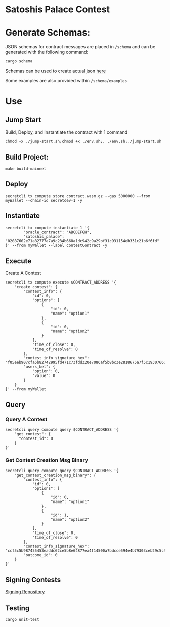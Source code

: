 # Satoshis Palace Contest


# Generate Schemas:
JSON schemas for contract messages are placed in `/schema` and can be generated with the following command:
```
cargo schema
```
Schemas can be used to create actual json [here](https://www.liquid-technologies.com/online-schema-to-json-converter)

Some examples are also provided within `/schema/examples` 

# Use
## Jump Start
Build, Deploy, and Instantiate the contract with 1 command
```
chmod +x ./jump-start.sh;chmod +x ./env.sh;. ./env.sh;./jump-start.sh  
```
## Build Project:
```
make build-mainnet
```
## Deploy
```
secretcli tx compute store contract.wasm.gz --gas 5000000 --from myWallet --chain-id secretdev-1 -y
```
## Instantiate
```
secretcli tx compute instantiate 1 '{           
        "oracle_contract": "ABCDEFGH",
        "satoshis_palace": "02087602e71a82777a7a9c234b668a1dc942c9a29bf31c931154eb331c21b6f6fd"
}' --from myWallet --label contestContract -y
```
## Execute
Create A Contest
```
secretcli tx compute execute $CONTRACT_ADDRESS '{
	"create_contest": {
		"contest_info": {
			"id": 0,
			"options": [
				{
					"id": 0,
					"name": "option1"
				},
				{
					"id": 0,
					"name": "option2"
				}
			],
			"time_of_close": 0,
			"time_of_resolve": 0
		},
		"contest_info_signature_hex": "f05eeb907cfa5b82742995fd471c73fdd320e7086af5b8bc3e2818675a7f5c19307661956b7d01fea44ddb32dbc8b352a465622bdd6f68171904cd00a4886889",
		"users_bet": {
			"option": 0,
			"value": 0
		}
	}
}' --from myWallet
```
## Query
### Query A Contest
```
secretcli query compute query $CONTRACT_ADDRESS '{
	"get_contest": {
	  "contest_id": 0
	}
}'
```
### Get Contest Creation Msg Binary
```
secretcli query compute query $CONTRACT_ADDRESS '{
	"get_contest_creation_msg_binary": {
		"contest_info": {
			"id": 0,
			"options": [
				{
					"id": 0,
					"name": "option1"
				},
				{
					"id": 1,
					"name": "option2"
				}
			],
			"time_of_close": 0,
			"time_of_resolve": 0
		},
		"contest_info_signature_hex": "ccf5c5b987455453eaddc62ce5b8e64877ea4f14500a7bdcce594e4b79303ceb29c5c9038e70177005b61cb6fbb486e7b22b76831da46c34e42f77909f0310f5",
		"outcome_id": 0
	}
}'
```
## Signing Contests
[Signing Repository](https://github.com/SatoshisPalace/Signer)

## Testing
```
cargo unit-test
```